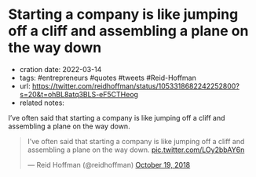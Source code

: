 # Starting a company is like jumping off a cliff and assembling a plane on the way down
- cration date: 2022-03-14
- tags: #entrepreneurs #quotes #tweets #Reid-Hoffman
- url: https://twitter.com/reidhoffman/status/1053318682242252800?s=20&t=ohBL8atq3BLS-eF5CTHeog
- related notes: 

I’ve often said that starting a company is like jumping off a cliff and assembling a plane on the way down.

<blockquote class="twitter-tweet"><p lang="en" dir="ltr">I’ve often said that starting a company is like jumping off a cliff and assembling a plane on the way down. <a href="https://t.co/LOy2bbAY6n">pic.twitter.com/LOy2bbAY6n</a></p>&mdash; Reid Hoffman (@reidhoffman) <a href="https://twitter.com/reidhoffman/status/1053318682242252800?ref_src=twsrc%5Etfw">October 19, 2018</a></blockquote> <script async src="https://platform.twitter.com/widgets.js" charset="utf-8"></script>



